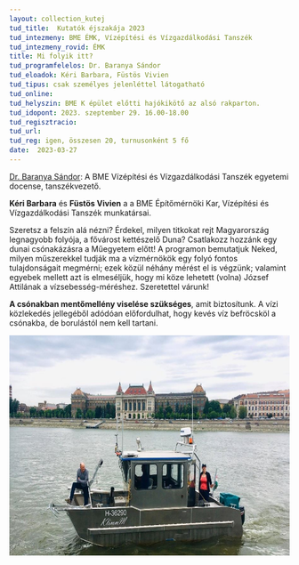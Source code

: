 ```yaml
---
layout: collection_kutej
tud_title:  Kutatók éjszakája 2023
tud_intezmeny: BME ÉMK, Vízépítési és Vízgazdálkodási Tanszék
tud_intezmeny_rovid: ÉMK
title: Mi folyik itt?
tud_programfelelos: Dr. Baranya Sándor
tud_eloadok: Kéri Barbara, Füstös Vivien
tud_tipus: csak személyes jelenléttel látogatható
tud_online: 
tud_helyszin: BME K épület előtti hajókikötő az alsó rakparton.
tud_idopont: 2023. szeptember 29. 16.00-18.00
tud_regisztracio: 
tud_url: 
tud_reg: igen, összesen 20, turnusonként 5 fő
date:  2023-03-27
---
```


[Dr. Baranya Sándor](https://epito.bme.hu/baranya-sandor): A BME Vízépítési és Vízgazdálkodási Tanszék egyetemi docense, tanszékvezető.

**Kéri Barbara** és **Füstös Vivien** a a BME Építőmérnöki Kar, Vízépítési és Vízgazdálkodási Tanszék munkatársai.

Szeretsz a felszín alá nézni? Érdekel, milyen titkokat rejt Magyarország legnagyobb folyója, a fővárost kettészelő Duna? Csatlakozz hozzánk egy dunai csónakázásra a Műegyetem előtt! A programon bemutatjuk Neked, milyen műszerekkel tudják ma a vízmérnökök egy folyó fontos tulajdonságait megmérni; ezek közül néhány mérést el is végzünk; valamint egyebek mellett azt is elmeséljük, hogy mi köze lehetett (volna) József Attilának a vízsebesség-méréshez. Szeretettel várunk!

**A csónakban mentőmellény viselése szükséges**, amit biztosítunk. A vízi közlekedés jellegéből adódóan előfordulhat, hogy kevés víz befröcsköl a csónakba, de borulástól nem kell tartani.


![Mi folyik itt?](images/mi-folyi-itt.jpg)

